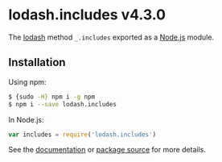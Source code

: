 # lodash.includes v4.3.0

The [lodash](https://lodash.com/) method `_.includes` exported as a [Node.js](https://nodejs.org/) module.

## Installation

Using npm:

```bash
$ {sudo -H} npm i -g npm
$ npm i --save lodash.includes
```

In Node.js:

```js
var includes = require('lodash.includes')
```

See the [documentation](https://lodash.com/docs#includes) or [package source](https://github.com/lodash/lodash/blob/4.3.0-npm-packages/lodash.includes) for more details.
